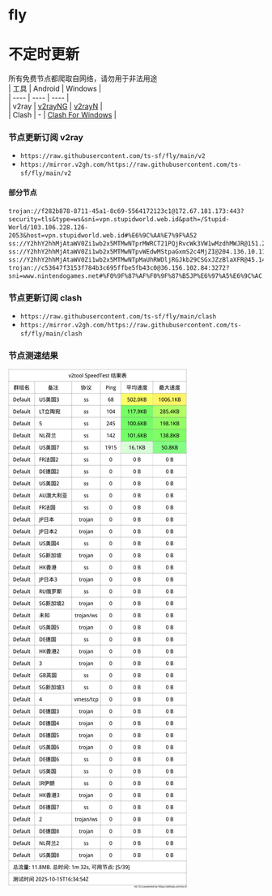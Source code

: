 # fly
# 不定时更新
所有免费节点都爬取自网络，请勿用于非法用途  
|  工具  | Android  | Windows  |  
|  ----  | ----   | ----  |  
| v2ray  | [v2rayNG](https://github.com/2dust/v2rayNG/releases) | [v2rayN](https://github.com/2dust/v2rayN/releases) |  
| Clash  | - | [Clash For Windows](https://github.com/2dust/clashN/releases) | 
  
### 节点更新订阅  v2ray
- `https://raw.githubusercontent.com/ts-sf/fly/main/v2`  
- `https://mirror.v2gh.com/https://raw.githubusercontent.com/ts-sf/fly/main/v2`  

#### 部分节点  
``` 
trojan://f282b878-8711-45a1-8c69-5564172123c1@172.67.181.173:443?security=tls&type=ws&sni=vpn.stupidworld.web.id&path=/Stupid-World/103.106.228.126-2053&host=vpn.stupidworld.web.id#%E6%9C%AA%E7%9F%A52
ss://Y2hhY2hhMjAtaWV0Zi1wb2x5MTMwNTprMWRCT21PQjRvcWk3VW1wMzdhMWJR@151.242.251.133:8080#%F0%9F%87%AE%F0%9F%87%B7IR%E4%BC%8A%E6%9C%97
ss://Y2hhY2hhMjAtaWV0Zi1wb2x5MTMwNTpvWEdwMStpaGxmS2c4MjZI@204.136.10.115:1866#%F0%9F%87%BA%F0%9F%87%B8US%E7%BE%8E%E5%9B%BD
ss://Y2hhY2hhMjAtaWV0Zi1wb2x5MTMwNTpMaUhRWDljRGJkb29CSGxJZzBlaXFR@45.144.54.33:34803#%F0%9F%87%A9%F0%9F%87%AADE%E5%BE%B7%E5%9B%BD
trojan://c53647f3153f784b3c695ffbe5fb43c0@36.156.102.84:3272?sni=www.nintendogames.net#%F0%9F%87%AF%F0%9F%87%B5JP%E6%97%A5%E6%9C%AC
```
### 节点更新订阅  clash
- `https://raw.githubusercontent.com/ts-sf/fly/main/clash`  
- `https://mirror.v2gh.com/https://raw.githubusercontent.com/ts-sf/fly/main/clash`  

### 节点测速结果
![image](traffic.png)
